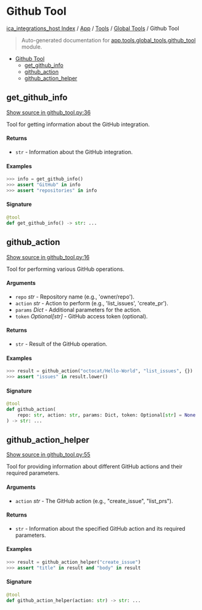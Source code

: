 # Github Tool

[ica_integrations_host Index](../../../README.md#ica_integrations_host-index) / [App](../../index.md#app) / [Tools](../index.md#tools) / [Global Tools](./index.md#global-tools) / Github Tool

> Auto-generated documentation for [app.tools.global_tools.github_tool](https://github.ibm.com/destiny/ica_integrations_host/blob/main/app/tools/global_tools/github_tool.py) module.

- [Github Tool](#github-tool)
  - [get_github_info](#get_github_info)
  - [github_action](#github_action)
  - [github_action_helper](#github_action_helper)

## get_github_info

[Show source in github_tool.py:36](https://github.ibm.com/destiny/ica_integrations_host/blob/main/app/tools/global_tools/github_tool.py#L36)

Tool for getting information about the GitHub integration.

#### Returns

- `str` - Information about the GitHub integration.

#### Examples

```python
>>> info = get_github_info()
>>> assert "GitHub" in info
>>> assert "repositories" in info
```

#### Signature

```python
@tool
def get_github_info() -> str: ...
```



## github_action

[Show source in github_tool.py:16](https://github.ibm.com/destiny/ica_integrations_host/blob/main/app/tools/global_tools/github_tool.py#L16)

Tool for performing various GitHub operations.

#### Arguments

- `repo` *str* - Repository name (e.g., 'owner/repo').
- `action` *str* - Action to perform (e.g., 'list_issues', 'create_pr').
- `params` *Dict* - Additional parameters for the action.
- `token` *Optional[str]* - GitHub access token (optional).

#### Returns

- `str` - Result of the GitHub operation.

#### Examples

```python
>>> result = github_action("octocat/Hello-World", "list_issues", {})
>>> assert "issues" in result.lower()
```

#### Signature

```python
@tool
def github_action(
    repo: str, action: str, params: Dict, token: Optional[str] = None
) -> str: ...
```



## github_action_helper

[Show source in github_tool.py:55](https://github.ibm.com/destiny/ica_integrations_host/blob/main/app/tools/global_tools/github_tool.py#L55)

Tool for providing information about different GitHub actions and their required parameters.

#### Arguments

- `action` *str* - The GitHub action (e.g., "create_issue", "list_prs").

#### Returns

- `str` - Information about the specified GitHub action and its required parameters.

#### Examples

```python
>>> result = github_action_helper("create_issue")
>>> assert "title" in result and "body" in result
```

#### Signature

```python
@tool
def github_action_helper(action: str) -> str: ...
```
